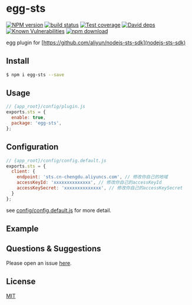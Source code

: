 # egg-sts

[![NPM version][npm-image]][npm-url]
[![build status][travis-image]][travis-url]
[![Test coverage][codecov-image]][codecov-url]
[![David deps][david-image]][david-url]
[![Known Vulnerabilities][snyk-image]][snyk-url]
[![npm download][download-image]][download-url]

[npm-image]: https://img.shields.io/npm/v/egg-sts.svg?style=flat-square
[npm-url]: https://npmjs.org/package/egg-sts
[travis-image]: https://img.shields.io/travis/eggjs/egg-sts.svg?style=flat-square
[travis-url]: https://travis-ci.org/eggjs/egg-sts
[codecov-image]: https://img.shields.io/codecov/c/github/eggjs/egg-sts.svg?style=flat-square
[codecov-url]: https://codecov.io/github/eggjs/egg-sts?branch=master
[david-image]: https://img.shields.io/david/eggjs/egg-sts.svg?style=flat-square
[david-url]: https://david-dm.org/eggjs/egg-sts
[snyk-image]: https://snyk.io/test/npm/egg-sts/badge.svg?style=flat-square
[snyk-url]: https://snyk.io/test/npm/egg-sts
[download-image]: https://img.shields.io/npm/dm/egg-sts.svg?style=flat-square
[download-url]: https://npmjs.org/package/egg-sts

egg plugin for [https://github.com/aliyun/nodejs-sts-sdk](nodejs-sts-sdk)

## Install

```bash
$ npm i egg-sts --save
```

## Usage

```js
// {app_root}/config/plugin.js
exports.sts = {
  enable: true,
  package: 'egg-sts',
};
```

## Configuration

```js
// {app_root}/config/config.default.js
exports.sts = {
  client: {
    endpoint: 'sts.cn-chengdu.aliyuncs.com', // 修改你自己的地域
    accessKeyId: 'xxxxxxxxxxxxxx', // 修改你自己的accessKeyId
    accessKeySecret: 'xxxxxxxxxxxxxx', // 修改你自己的accessKeySecret
  }
};
```

see [config/config.default.js](https://github.com/aliyun/nodejs-sts-sdk) for more detail.

## Example

<!-- example here -->

## Questions & Suggestions

Please open an issue [here](https://github.com/eggjs/egg/issues).

## License

[MIT](LICENSE)
